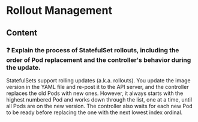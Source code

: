 # Rollout Management

## Content

### ❓ Explain the process of StatefulSet rollouts, including the order of Pod replacement and the controller's behavior during the update.
StatefulSets support rolling updates (a.k.a. rollouts). You update the image version in the YAML file and re-post it to the API server, and the controller replaces the old Pods with new ones. However, it always starts with the highest numbered Pod and works down through the list, one at a time, until all Pods are on the new version. The controller also waits for each new Pod to be ready before replacing the one with the next lowest index ordinal.

